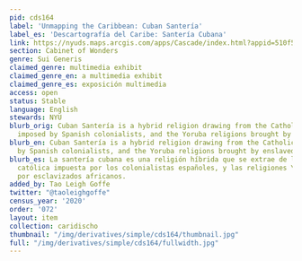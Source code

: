 ```yaml
---
pid: cds164
label: 'Unmapping the Caribbean: Cuban Santería'
label_es: 'Descartografía del Caribe: Santería Cubana'
link: https://nyuds.maps.arcgis.com/apps/Cascade/index.html?appid=510f57634a2940e0abaca2be46207384
section: Cabinet of Wonders
genre: Sui Generis
claimed_genre: multimedia exhibit
claimed_genre_en: a multimedia exhibit
claimed_genre_es: exposición multimedia
access: open
status: Stable
language: English
stewards: NYU
blurb_orig: Cuban Santería is a hybrid religion drawing from the Catholic doctrine
  imposed by Spanish colonialists, and the Yoruba religions brought by enslaved Africans.
blurb_en: Cuban Santería is a hybrid religion drawing from the Catholic doctrine imposed
  by Spanish colonialists, and the Yoruba religions brought by enslaved Africans.
blurb_es: La santería cubana es una religión híbrida que se extrae de la doctrina
  católica impuesta por los colonialistas españoles, y las religiones Yoruba traídas
  por esclavizados africanos.
added_by: Tao Leigh Goffe
twitter: "@taoleighgoffe"
census_year: '2020'
order: '072'
layout: item
collection: caridischo
thumbnail: "/img/derivatives/simple/cds164/thumbnail.jpg"
full: "/img/derivatives/simple/cds164/fullwidth.jpg"
---
```

